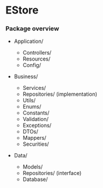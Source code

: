 # EStore


### Package overview

* Application/
  * Controllers/
  * Resources/
  * Config/

* Business/
  * Services/
  * Repositories/ (implementation)
  * Utils/
  * Enums/
  * Constants/
  * Validation/
  * Exceptions/
  * DTOs/
  * Mappers/
  * Securities/

* Data/
  * Models/
  * Repositories/ (interface)
  * Database/
